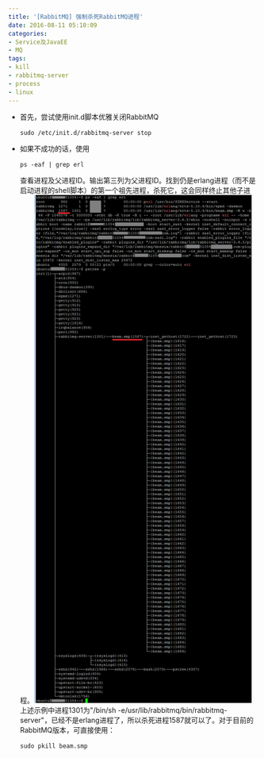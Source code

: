 ```yaml
---
title: '[RabbitMQ] 强制杀死RabbitMQ进程'
date: 2016-08-11 05:10:09
categories: 
- Service及JavaEE
- MQ
tags: 
- kill
- rabbitmq-server
- process
- linux
---
```

- 首先，尝试使用init.d脚本优雅关闭RabbitMQ
  ```
  sudo /etc/init.d/rabbitmq-server stop
  ```
- 如果不成功的话，使用
  ```
  ps -eaf | grep erl
  ```
  查看进程及父进程ID。输出第三列为父进程ID。找到仍是erlang进程（而不是启动进程的shell脚本）的第一个祖先进程，杀死它，这会同样终止其他子进程。![[RabbitMQ] 强制杀死RabbitMQ进程](/images/2016/8/0026uWfMzy75aISYaX577.jpg)上述示例中进程1301为"/bin/sh -e/usr/lib/rabbitmq/bin/rabbitmq-server"，已经不是erlang进程了，所以杀死进程1587就可以了。对于目前的RabbitMQ版本，可直接使用：
  ```
  sudo pkill beam.smp
  ```
